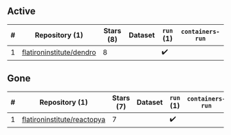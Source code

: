 ## Active
| # | Repository (1) | Stars (8) | Dataset | `run` (1) | `containers-run` |
| --- | --- | --- | --- | --- | --- |
| 1 | [flatironinstitute/dendro](https://github.com/flatironinstitute/dendro) | 8 |  | :heavy_check_mark: |  |

## Gone
| # | Repository (1) | Stars (7) | Dataset | `run` (1) | `containers-run` |
| --- | --- | --- | --- | --- | --- |
| 1 | [flatironinstitute/reactopya](https://github.com/flatironinstitute/reactopya) | 7 |  | :heavy_check_mark: |  |
